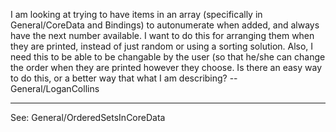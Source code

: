 I am looking at trying to have items in an array (specifically in General/CoreData and Bindings) to autonumerate when added, and always have the next number available. I want to do this for arranging them when they are printed, instead of just random or using a sorting solution. Also, I need this to be able to be changable by the user (so that he/she can change the order when they are printed however they choose. Is there an easy way to do this, or a better way that what I am describing? --General/LoganCollins

----

See: General/OrderedSetsInCoreData